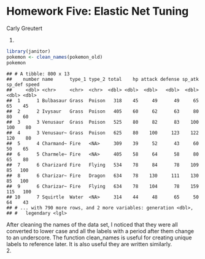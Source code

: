 Homework Five: Elastic Net Tuning
================
Carly Greutert

1.  

``` r
library(janitor)
pokemon <- clean_names(pokemon_old)
pokemon
```

    ## # A tibble: 800 x 13
    ##    number name      type_1 type_2 total    hp attack defense sp_atk sp_def speed
    ##     <dbl> <chr>     <chr>  <chr>  <dbl> <dbl>  <dbl>   <dbl>  <dbl>  <dbl> <dbl>
    ##  1      1 Bulbasaur Grass  Poison   318    45     49      49     65     65    45
    ##  2      2 Ivysaur   Grass  Poison   405    60     62      63     80     80    60
    ##  3      3 Venusaur  Grass  Poison   525    80     82      83    100    100    80
    ##  4      3 Venusaur~ Grass  Poison   625    80    100     123    122    120    80
    ##  5      4 Charmand~ Fire   <NA>     309    39     52      43     60     50    65
    ##  6      5 Charmele~ Fire   <NA>     405    58     64      58     80     65    80
    ##  7      6 Charizard Fire   Flying   534    78     84      78    109     85   100
    ##  8      6 Charizar~ Fire   Dragon   634    78    130     111    130     85   100
    ##  9      6 Charizar~ Fire   Flying   634    78    104      78    159    115   100
    ## 10      7 Squirtle  Water  <NA>     314    44     48      65     50     64    43
    ## # ... with 790 more rows, and 2 more variables: generation <dbl>,
    ## #   legendary <lgl>

After cleaning the names of the data set, I noticed that they were all
converted to lower case and all the labels with a period after them
change to an underscore. The function clean_names is useful for creating
unique labels to reference later. It is also useful they are written
similarly.  
2.

